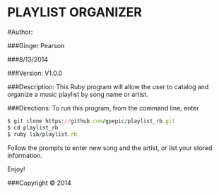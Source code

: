 PLAYLIST ORGANIZER
===========

#Author:

###Ginger Pearson

###8/13/2014

###Version:
V1.0.0

###Description:
This Ruby program will allow the user to catalog and organize a music playlist by song name or artist.

###Directions:
To run this program, from the command line, enter

```ruby
$ git clone https://github.com/gpepic/playlist_rb.git
$ cd playlist_rb
$ ruby lib/playlist.rb
```

Follow the prompts to enter new song and the artist, or list your stored information.

Enjoy!

###Copyright © 2014
